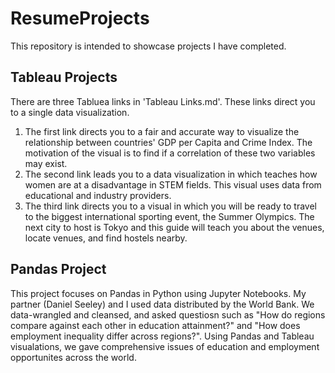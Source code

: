 # ResumeProjects
This repository is intended to showcase projects I have completed.
## Tableau Projects
There are three Tabluea links in 'Tableau Links.md'. These links direct you to a single data visualization.
1. The first link directs you to a fair and accurate way to visualize the relationship between countries' GDP per Capita and Crime Index. The motivation of the visual is to find if a correlation of these two variables may exist.
2. The second link leads you to a data visualization in which teaches how women are at a disadvantage in STEM fields. This visual uses data from educational and industry providers.
3. The third link directs you to a visual in which you will be ready to travel to the biggest international sporting event, the Summer Olympics. The next city to host is Tokyo and this guide will teach you about the venues, locate venues, and find hostels nearby.

## Pandas Project
This project focuses on Pandas in Python using Jupyter Notebooks. My partner (Daniel Seeley) and I used data distributed by the World Bank. We data-wrangled and cleansed, and asked questiosn such as "How do regions compare against each other in education attainment?" and "How does employment inequality differ across regions?". Using Pandas and Tableau visualations, we gave comprehensive issues of education and employment opportunites across the world. 
